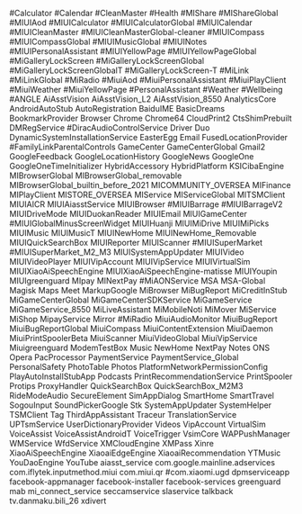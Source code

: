 #Calculator
#Calendar
#CleanMaster
#Health 
#MIShare
#MIShareGlobal
#MIUIAod
#MIUICalculator
#MIUICalculatorGlobal
#MIUICalendar
#MIUICleanMaster 
#MIUICleanMasterGlobal-cleaner
#MIUICompass
#MIUICompassGlobal
#MIUIMusicGlobal
#MIUINotes
#MIUIPersonalAssistant
#MIUIYellowPage
#MIUIYellowPageGlobal
#MiGalleryLockScreen
#MiGalleryLockScreenGlobal
#MiGalleryLockScreenGlobalT
#MiGalleryLockScreen-T
#MiLink
#MiLinkGlobal
#MiRadio 
#MiuiAod
#MiuiPersonalAssistant
#MiuiPlayClient
#MiuiWeather 
#MiuiYellowPage
#PersonalAssistant
#Weather 
#Wellbeing
#ANGLE
AiAsstVision
AiAsstVision_L2
AiAsstVision_8550
AnalyticsCore
AndroidAutoStub
AutoRegistration
BaiduIME
BasicDreams
BookmarkProvider
Browser 
Chrome
Chrome64
CloudPrint2 
CtsShimPrebuilt
DMRegService
#DiracAudioControlService
Driver
Duo
DynamicSystemInstallationService
EasterEgg
Email 
FusedLocationProvider
#FamilyLinkParentalControls
GameCenter
GameCenterGlobal
Gmail2
GoogleFeedback 
GoogleLocationHistory 
GoogleNews
GoogleOne
GoogleOneTimeInitializer 
HybridAccessory
HybridPlatform
KSICibaEngine 
MIBrowserGlobal 
MIBrowserGlobal_removable
MIBrowserGlobal_builtin_before_2021
MICOMMUNITY_OVERSEA
MIFinance
MIPlayClient
MISTORE_OVERSEA
MIService
MIServiceGlobal
MITSMClient
MIUIAICR
MIUIAiasstService
MIUIBrowser
#MIUIBarrage
#MIUIBarrageV2
MIUIDriveMode
MIUIDuokanReader
MIUIEmail 
MIUIGameCenter
#MIUIGlobalMinusScreenWidget
MIUIHuanji
MIUIMiDrive
MIUIMiPicks
MIUIMusic
MIUIMusicT
MIUINewHome
MIUINewHome_Removable
MIUIQuickSearchBox
MIUIReporter
MIUIScanner
#MIUISuperMarket
#MIUISuperMarket_M2_M3
MIUISystemAppUpdater
MIUIVideo
MIUIVideoPlayer
MIUIVipAccount
MIUIVipService
MIUIVirtualSim
MIUIXiaoAiSpeechEngine
MIUIXiaoAiSpeechEngine-matisse
MIUIYoupin
MIUIgreenguard
MIpay
MINextPay
#MiAONService
MSA
MSA-Global
Magisk
Maps
Meet
MarkupGoogle 
MiBrowser
MiBugReport
MiCreditInStub
MiGameCenterGlobal
MiGameCenterSDKService
MiGameService
MiGameService_8550
MiLiveAssistant
MiMobileNoti 
MiMover
MiService
MiShop
MipayService
Mirror
#MiRadio
MiuiAudioMonitor
MiuiBugReport
MiuiBugReportGlobal
MiuiCompass
MiuiContentExtension
MiuiDaemon
MiuiPrintSpoolerBeta
MiuiScanner
MiuiVideoGlobal 
MiuiVipService
Miuigreenguard
ModemTestBox
Music 
NewHome
NextPay
Notes
ONS
Opera
PacProcessor
PaymentService
PaymentService_Global
PersonalSafety
PhotoTable
Photos
PlatformNetworkPermissionConfig
PlayAutoInstallStubApp
Podcasts
PrintRecommendationService
PrintSpooler
Protips
ProxyHandler
QuickSearchBox
QuickSearchBox_M2M3
RideModeAudio
SecureElement
SimAppDialog
SmartHome
SmartTravel
SogouInput
SoundPickerGoogle 
Stk
SystemAppUpdater
SystemHelper
TSMClient
Tag
ThirdAppAssistant
Traceur
TranslationService
UPTsmService
UserDictionaryProvider 
Videos
VipAccount 
VirtualSim 
VoiceAssist
VoiceAssistAndroidT
VoiceTrigger
VsimCore
WAPPushManager
WMService
WfdService
XMCloudEngine
XMPass
Xinre 
XiaoAiSpeechEngine
XiaoaiEdgeEngine
XiaoaiRecommendation
YTMusic
YouDaoEngine 
YouTube
aiasst_service
com.google.mainline.adservices
com.iflytek.inputmethod.miui
com.miui.qr
#com.xiaomi.ugd
dpmserviceapp
facebook-appmanager
facebook-installer
facebook-services
greenguard
mab 
mi_connect_service
seccamservice
slaservice 
talkback
tv.danmaku.bili_26
xdivert
